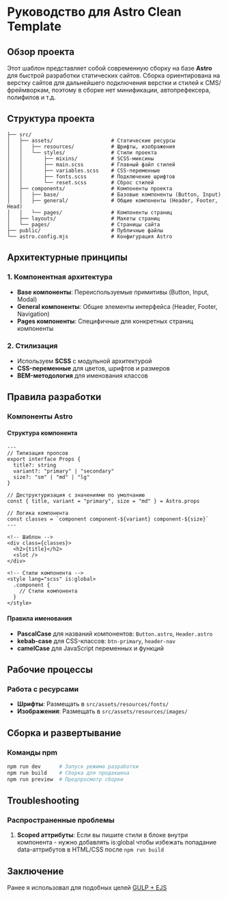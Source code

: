 # Руководство для Astro Clean Template

## Обзор проекта

Этот шаблон представляет собой современную сборку на базе **Astro** для быстрой разработки статических сайтов. Сборка ориентирована на верстку сайтов для дальнейшего подключения верстки и стилей к CMS/фреймворкам, поэтому в сборке нет минификации, автопрефексера, полифилов и т.д. 

## Структура проекта

```
├── src/
│   ├── assets/                   # Статические ресурсы
│   │   ├── resources/            # Шрифты, изображения
│   │   └── styles/               # Стили проекта
│   │       ├── mixins/           # SCSS-миксины
│   │       ├── main.scss         # Главный файл стилей
│   │       ├── variables.scss    # CSS-переменные
│   │       ├── fonts.scss        # Подключение шрифтов
│   │       └── reset.scss        # Сброс стилей
│   ├── components/               # Компоненты проекта
│   │   ├── base/                 # Базовые компоненты (Button, Input)
│   │   ├── general/              # Общие компоненты (Header, Footer, Head)
│   │   └── pages/                # Компоненты страниц
│   ├── layouts/                  # Макеты страниц
│   └── pages/                    # Страницы сайта
├── public/                       # Публичные файлы
└── astro.config.mjs              # Конфигурация Astro
```

## Архитектурные принципы

### 1. Компонентная архитектура

- **Base компоненты**: Переиспользуемые примитивы (Button, Input, Modal)
- **General компоненты**: Общие элементы интерфейса (Header, Footer, Navigation)
- **Pages компоненты**: Специфичные для конкретных страниц компоненты

### 2. Стилизация

- Используем **SCSS** с модульной архитектурой
- **CSS-переменные** для цветов, шрифтов и размеров
- **BEM-методология** для именования классов

## Правила разработки

### Компоненты Astro

#### Структура компонента

```astro
---
// Типизация пропсов
export interface Props {
  title?: string
  variant?: "primary" | "secondary"
  size?: "sm" | "md" | "lg"
}

// Деструктуризация с значениями по умолчанию
const { title, variant = "primary", size = "md" } = Astro.props

// Логика компонента
const classes = `component component-${variant} component-${size}`
---

<!-- Шаблон -->
<div class={classes}>
  <h2>{title}</h2>
  <slot />
</div>

<!-- Стили компонента -->
<style lang="scss" is:global>
  .component {
    // Стили компонента
  }
</style>
```

#### Правила именования

- **PascalCase** для названий компонентов: `Button.astro`, `Header.astro`
- **kebab-case** для CSS-классов: `btn-primary`, `header-nav`
- **camelCase** для JavaScript переменных и функций

## Рабочие процессы

### Работа с ресурсами

- **Шрифты**: Размещать в `src/assets/resources/fonts/`
- **Изображения**: Размещать в `src/assets/resources/images/`

## Сборка и развертывание

### Команды npm

```bash
npm run dev      # Запуск режима разработки
npm run build    # Сборка для продакшена
npm run preview  # Предпросмотр сборки
```

## Troubleshooting

### Распространенные проблемы

1. **Scoped аттрибуты**: Если вы пишите стили в блоке <style></style> внутри компонента - нужно добавлять is:global чтобы избежать попадание data-аттрибутов в HTML/CSS после `npm run build` 

## Заключение

Ранее я использовал для подобных целей [GULP + EJS](https://github.com/davidaganov/gulp-ejs-template)
